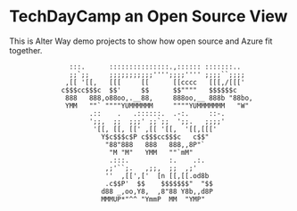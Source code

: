 # TechDayCamp an Open Source View
This is Alter Way demo projects to show how open source and Azure fit together.

                   :::.      :::::::::::::::.,:::::: :::::::..                
                   ;;`;;     ;;;;;;;;;;;'''';;;;'''' ;;;;``;;;;               
                  ,[[ '[[,   [[[     [[      [[cccc   [[[,/[[['               
                 c$$$cc$$$c  $$'     $$      $$""""   $$$$$$c                 
                  888   888,o88oo,.__88,     888oo,__ 888b "88bo,             
                  YMM   ""` """"YUMMMMMM     """"YUMMMMMMM   "W"              
                        .::    .   .::::::.  .-:.     ::-.                    
                        ';;,  ;;  ;;;' ;;`;;  ';;.   ;;;;'                    
                         '[[, [[, [[' ,[[ '[[,  '[[,[[['                      
                           Y$c$$$c$P c$$$cc$$$c   c$$"                        
                            "88"888   888   888,,8P"`                         
                             "M "M"   YMM   ""`mM"                            
                             .:::.          :.    .:.                         
                            ,;'``;.   ,;;,  ;;  ,;'                           
                            ''  ,[[',['  [n [[,[[.od8b                        
                            .c$$P'  $$    $$$$$$$"  "$$                       
                           d88 _,oo,Y8,  ,8"88 Y8b,,d8P                       
                           MMMUP*"^^ "YmmP  MM  "YMP"                         
                                                                              
